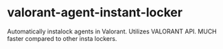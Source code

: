 # valorant-agent-instant-locker
Automatically instalock agents in Valorant. Utilizes VALORANT API. MUCH faster compared to other insta lockers. 
